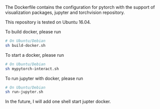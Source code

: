 The Dockerfile contains the configuration for pytorch with the support of visualization packages, jupyter and torchvision repository. 

This repository is tested on Ubuntu 16.04.

To build docker, please run 
```sh
# On Ubuntu/Debian
sh build-docker.sh
```

To start a docker, please run
```sh
# On Ubuntu/Debian
sh mypytorch-interact.sh
```

To run jupyter with docker, please run
```sh
# On Ubuntu/Debian
sh run-jupyter.sh
```

In the future, I will add one shell start jupter docker.

